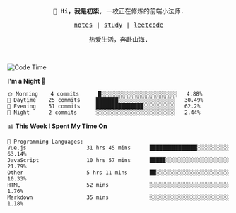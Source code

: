 <p align="center">
  <samp>
    <span><strong>👋 Hi，我是初柒</strong>,</span>
    <span>一枚正在修炼的前端小法师.</span>
  </samp>
</p>

<p align="center">
  <samp>
    <a href="https://www.wolai.com/dec-seven/wyPFvMTwAcD9muc6RMfThB">notes</a> |
    <a href="https://github.com/dec-seven/fe-study">study</a> |
    <a href="https://leetcode.cn/u/dec-seven/">leetcode</a>
  </samp>
</p>
<p align="center">
  <samp>
    <span>热爱生活，奔赴山海.</span>
  </samp>
</p>
<br>

<!--START_SECTION:waka-->
![Code Time](http://img.shields.io/badge/Code%20Time-332%20hrs%2053%20mins-blue)

**I'm a Night 🦉** 

```text
🌞 Morning    4 commits      █░░░░░░░░░░░░░░░░░░░░░░░░   4.88% 
🌆 Daytime    25 commits     ███████░░░░░░░░░░░░░░░░░░   30.49% 
🌃 Evening    51 commits     ███████████████░░░░░░░░░░   62.2% 
🌙 Night      2 commits      ░░░░░░░░░░░░░░░░░░░░░░░░░   2.44%

```


📊 **This Week I Spent My Time On** 

```text
💬 Programming Languages: 
Vue.js                   31 hrs 45 mins      ███████████████░░░░░░░░░░   63.14% 
JavaScript               10 hrs 57 mins      █████░░░░░░░░░░░░░░░░░░░░   21.79% 
Other                    5 hrs 11 mins       ██░░░░░░░░░░░░░░░░░░░░░░░   10.33% 
HTML                     52 mins             ░░░░░░░░░░░░░░░░░░░░░░░░░   1.76% 
Markdown                 35 mins             ░░░░░░░░░░░░░░░░░░░░░░░░░   1.18%

```


<!--END_SECTION:waka-->


